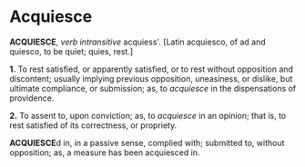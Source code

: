 # Acquiesce

**ACQUIESCE**, _verb intransitive_ acquiess'. \[Latin acquiesco, of ad and quiesco, to be quiet; quies, rest.\]

**1.** To rest satisfied, or apparently satisfied, or to rest without opposition and discontent; usually implying previous opposition, uneasiness, or dislike, but ultimate compliance, or submission; as, to _acquiesce_ in the dispensations of providence.

**2.** To assent to, upon conviction; as, to _acquiesce_ in an opinion; that is, to rest satisfied of its correctness, or propriety.

**ACQUIESCE**d in, in a passive sense, complied with; submitted to, without opposition; as, a measure has been acquiesced in.